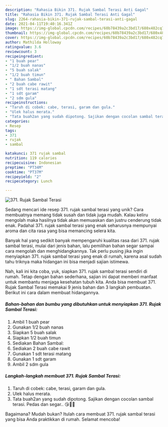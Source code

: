 ```yaml
---
description: "Rahasia Bikin 371. Rujak Sambal Terasi Anti Gagal"
title: "Rahasia Bikin 371. Rujak Sambal Terasi Anti Gagal"
slug: 2264-rahasia-bikin-371-rujak-sambal-terasi-anti-gagal
date: 2021-04-11T19:40:16.341Z
image: https://img-global.cpcdn.com/recipes/60b78439a2c3bd17/680x482cq70/371-rujak-sambal-terasi-foto-resep-utama.jpg
thumbnail: https://img-global.cpcdn.com/recipes/60b78439a2c3bd17/680x482cq70/371-rujak-sambal-terasi-foto-resep-utama.jpg
cover: https://img-global.cpcdn.com/recipes/60b78439a2c3bd17/680x482cq70/371-rujak-sambal-terasi-foto-resep-utama.jpg
author: Mathilda Holloway
ratingvalue: 3.6
reviewcount: 3
recipeingredient:
- "1 buah pear"
- "1/2 buah nanas"
- "5 buah salak"
- "1/2 buah timun"
- " Bahan Sambal"
- "2 buah cabe rawit"
- "1 sdt terasi matang"
- "1 sdt garam"
- "2 sdm gula"
recipeinstructions:
- "Taruh di cobek: cabe, terasi, garam dan gula."
- "Ulek halus merata."
- "Tata buah2an yang sudah dipotong. Sajikan dengan cocolan sambal terasi. Pedas dan segar.. 😘👌🏻"
categories:
- Resep
tags:
- 371
- rujak
- sambal

katakunci: 371 rujak sambal 
nutrition: 119 calories
recipecuisine: Indonesian
preptime: "PT34M"
cooktime: "PT37M"
recipeyield: "2"
recipecategory: Lunch

---
```



![371. Rujak Sambal Terasi](https://img-global.cpcdn.com/recipes/60b78439a2c3bd17/680x482cq70/371-rujak-sambal-terasi-foto-resep-utama.jpg)

Sedang mencari ide resep 371. rujak sambal terasi yang unik? Cara membuatnya memang tidak susah dan tidak juga mudah. Kalau keliru mengolah maka hasilnya tidak akan memuaskan dan justru cenderung tidak enak. Padahal 371. rujak sambal terasi yang enak seharusnya mempunyai aroma dan cita rasa yang bisa memancing selera kita.



Banyak hal yang sedikit banyak mempengaruhi kualitas rasa dari 371. rujak sambal terasi, mulai dari jenis bahan, lalu pemilihan bahan segar sampai cara mengolah dan menghidangkannya. Tak perlu pusing jika ingin menyiapkan 371. rujak sambal terasi yang enak di rumah, karena asal sudah tahu triknya maka hidangan ini bisa menjadi sajian istimewa.


Nah, kali ini kita coba, yuk, siapkan 371. rujak sambal terasi sendiri di rumah. Tetap dengan bahan sederhana, sajian ini dapat memberi manfaat untuk membantu menjaga kesehatan tubuh kita. Anda bisa membuat 371. Rujak Sambal Terasi memakai 9 jenis bahan dan 3 langkah pembuatan. Berikut ini cara dalam membuat hidangannya.

<!--inarticleads1-->

##### Bahan-bahan dan bumbu yang dibutuhkan untuk menyiapkan 371. Rujak Sambal Terasi:

1. Ambil 1 buah pear
1. Gunakan 1/2 buah nanas
1. Siapkan 5 buah salak
1. Siapkan 1/2 buah timun
1. Sediakan  Bahan Sambal:
1. Sediakan 2 buah cabe rawit
1. Gunakan 1 sdt terasi matang
1. Gunakan 1 sdt garam
1. Ambil 2 sdm gula




<!--inarticleads2-->

##### Langkah-langkah membuat 371. Rujak Sambal Terasi:

1. Taruh di cobek: cabe, terasi, garam dan gula.
1. Ulek halus merata.
1. Tata buah2an yang sudah dipotong. Sajikan dengan cocolan sambal terasi. Pedas dan segar.. 😘👌🏻




Bagaimana? Mudah bukan? Itulah cara membuat 371. rujak sambal terasi yang bisa Anda praktikkan di rumah. Selamat mencoba!
